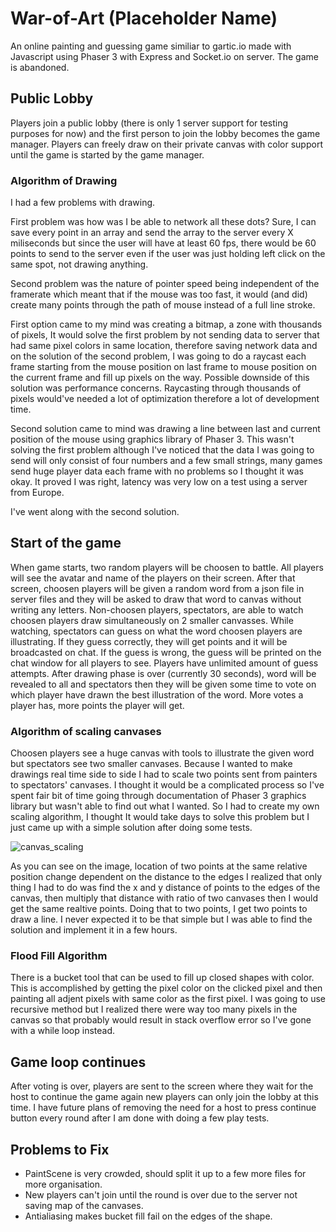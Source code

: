 # War-of-Art (Placeholder Name)
An online painting and guessing game similiar to gartic.io made with Javascript using Phaser 3 with Express and Socket.io on server. The game is abandoned.

## Public Lobby
Players join a public lobby (there is only 1 server support for testing purposes for now) and the first person to join the lobby becomes the game manager. 
Players can freely draw on their private canvas with color support until the game is started by the game manager.

### Algorithm of Drawing
I had a few problems with drawing.

First problem was how was I be able to network all these dots? Sure, I can save every point in an array and send the array to the server every X miliseconds but since the user
will have at least 60 fps, there would be 60 points to send to the server even if the user was just holding left click on the same spot, not drawing anything.

Second problem was the nature of pointer speed being independent of the framerate which meant that if the mouse was too fast, it would (and did) create
many points through the path of mouse instead of a full line stroke.

First option came to my mind was creating a bitmap, a zone with thousands of pixels, It would solve the first problem by not sending data to server that had
same pixel colors in same location, therefore saving network data and on the solution of the second problem, I was going to do a raycast each frame starting from the
mouse position on last frame to mouse position on the current frame and fill up pixels on the way. Possible downside of this solution was performance concerns. Raycasting
through thousands of pixels would've needed a lot of optimization therefore a lot of development time.

Second solution came to mind was drawing a line between last and current position of the mouse using graphics library of Phaser 3. This wasn't solving the first problem although
I've noticed that the data I was going to send will only consist of four numbers and a few small strings, many games send huge player data each frame with no problems so I
thought it was okay. It proved I was right, latency was very low on a test using a server from Europe.

I've went along with the second solution.

## Start of the game
When game starts, two random players will be choosen to battle. All players will see the avatar and name of the players on their screen. After that screen, choosen players
will be given a random word from a json file in server files and they will be asked to draw that word to canvas without writing any letters. Non-choosen players, spectators, are able to watch choosen players draw simultaneously on 2 smaller canvasses. While watching, spectators can guess on what the word choosen players are illustrating. If they guess
correctly, they will get points and it will be broadcasted on chat. If the guess is wrong, the guess will be printed on the chat window for all players to see. Players have unlimited amount of guess attempts. After drawing phase is over (currently 30 seconds), word will be revealed to all and spectators then they will be given some time to vote on which player have drawn the best illustration of the word. More votes a player has, more points the player will get.

### Algorithm of scaling canvases
Choosen players see a huge canvas with tools to illustrate the given word but spectators see two smaller canvases. Because I wanted to make drawings real time side to side I
had to scale two points sent from painters to spectators' canvases. I thought it would be a complicated process so I've spent fair bit of time going through documentation of
Phaser 3 graphics library but wasn't able to find out what I wanted. So I had to create my own scaling algorithm, I thought It would take days to solve this problem but I just came up with a simple solution after doing some tests.

![canvas_scaling](https://user-images.githubusercontent.com/22753759/118721056-0912c500-b833-11eb-8a1d-a49f2a6aea55.png)

As you can see on the image, location of two points at the same relative position change dependent on the distance to the edges I realized that only thing I had to do was find the x and y distance of points to the edges of the canvas, then multiply that distance with ratio of two canvases then I would get the same realtive points. Doing that to two points, I get two points to draw a line. I never expected it to be that simple but I was able to find the solution and implement it in a few hours.

### Flood Fill Algorithm
There is a bucket tool that can be used to fill up closed shapes with color. This is accomplished by getting the pixel color on the clicked pixel and then painting all adjent
pixels with same color as the first pixel. I was going to use recursive method but I realized there were way too many pixels in the canvas so that probably would result in
stack overflow error so I've gone with a while loop instead.

## Game loop continues
After voting is over, players are sent to the screen where they wait for the host to continue the game again new players can only join the lobby at this time. I have future plans of removing the need for a host to press continue button every round after I am done with doing a few play tests.


## Problems to Fix
* PaintScene is very crowded, should split it up to a few more files for more organisation.
* New players can't join until the round is over due to the server not saving map of the canvases.
* Antialiasing makes bucket fill fail on the edges of the shape.
